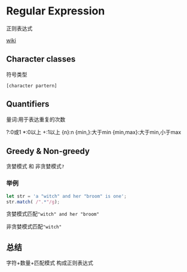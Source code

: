 # Regular Expression

正则表达式

[wiki](https://en.wikipedia.org/wiki/egular_expression)

## Character classes

符号类型

```RegExp
[character partern]
```

## Quantifiers

量词:用于表达重复的次数

?:0或1
*:0以上
+:1以上
{n}:n
{min,}:大于min
{min,max}:大于min,小于max



## Greedy & Non-greedy

贪婪模式 和 非贪婪模式`?`

### 举例

```js
let str = 'a "witch" and her "broom" is one';
str.match( /".*"/g);
```

贪婪模式匹配`"witch" and her "broom"`

非贪婪模式匹配`"witch"`

## 总结

字符+数量+匹配模式 构成正则表达式